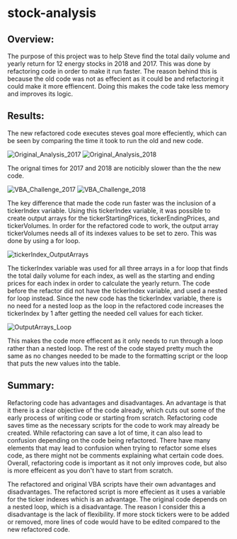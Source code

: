 # stock-analysis

## Overview:

The purpose of this project was to help Steve find the total daily volume and yearly return for 
12 energy stocks in 2018 and 2017. This was done by refactoring code in order to make it run faster. 
The reason behind this is because the old code was not as effecient as it could be and refactoring it 
could make it more effiencent. Doing this makes the code take less memory and improves its logic.


## Results:

The new refactored code executes steves goal more effeciently, which can be seen by comparing
the time it took to run the old and new code.

![Original_Analysis_2017](https://user-images.githubusercontent.com/107213807/174387543-a8404e95-c679-4098-8aa3-5f4c0011ffe1.png)
![Original_Analysis_2018](https://user-images.githubusercontent.com/107213807/174387586-2b143566-b7d2-41a9-911a-1fc82a8db680.png)

The orignal times for 2017 and 2018 are noticibly slower than the the new code.

![VBA_Challenge_2017](https://user-images.githubusercontent.com/107213807/174387673-685897f3-f50a-4100-9efc-6fe996e9db9b.png)
![VBA_Challenge_2018](https://user-images.githubusercontent.com/107213807/174387685-e5c76cef-6bf9-4f1a-b2bc-418e9fa47744.png)

The key difference that made the code run faster was the inclusion of a tickerIndex variable. Using this tickerIndex variable,
it was possible to create output arrays for the tickerStartingPrices, tickerEndingPrices, and tickerVolumes. In order for the refactored
code to work, the output array tickerVolumes needs all of its indexes values to be set to zero. This was done by using a for loop.

![tickerIndex_OutputArrays](https://user-images.githubusercontent.com/107213807/174390631-fcaa5032-ea72-4bb2-b2f0-7eb9ad26a630.png)

The tickerIndex variable was used for all three arrays in a for loop that finds the total daily volume for each index, as well as the starting
and ending prices for each index in order to calculate the yearly return. The code before the refactor did not have the tickerIndex 
variable, and used a nested for loop instead. Since the new code has the tickerIndex variable, there is no need for a nested loop
as the loop in the refactored code increases the tickerIndex by 1 after getting the needed cell values for each ticker.

![OutputArrays_Loop](https://user-images.githubusercontent.com/107213807/174390696-7214d0ea-9d11-42f4-bbd9-e7c2ff45aebc.png)

This makes the code more effiecent as it only needs to run through a loop rather than a nested loop. The rest of the code stayed
pretty much the same as no changes needed to be made to the formatting script or the loop that puts the new values into the table.

## Summary:

Refactoring code has advantages and disadvantages. An advantage is that it there is a clear objective of the code already, which
cuts out some of the early process of writing code or starting from scratch. Refactoring code saves time as the necessary scripts
for the code to work may already be created. While refactoring can save a lot of time, it can also lead to confusion depending on the
code being refactored. There have many elements that may lead to confusion when trying to refactor some elses code, as there might
not be comments explaining what certain code does. Overall, refactoring code is important as it not only improves code, but also is 
more effeicent as you don't have to start from scratch.

The refactored and original VBA scripts have their own advantages and disadvantages. The refactored script is more effecient
as it uses a variable for the ticker indexes which is an advantage. The original code depends on a nested loop, which is
a disadvantage. The reason I consider this a disadvantage is the lack of flexibility. If more stock tickers were to be added or removed,
more lines of code would have to be edited compared to the new refactored code.
